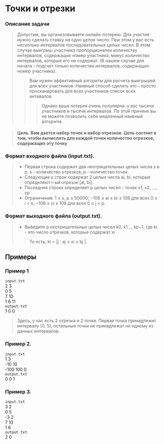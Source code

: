 # Точки и отрезки
### Описание задачи
> Допустим, вы организовываете онлайн-лотерею. 
> Для участия нужно сделать ставку на одно целое число. 
> При этом у вас есть несколько интервалов последовательных целых чисел. 
> В этом случае выигрыш участника пропорционален количеству интервалов, содержащих номер участника, минус количество интервалов, которые его не содержат. (В нашем случае для начала - подсчет только
количества интервалов, содержащих номер участника). 
>> Вам нужен эффективный
алгоритм для расчета выигрышей для всех участников. Наивный способ сделать
это - просто просканировать для всех участников список всех интевалов. 
> >>Однако ваша лотерея очень популярна: у вас тысячи участников и тысячи интервалов. По
этой причине вы не можете позволить себе медленный наивный алгоритм.

>#### Цель. Вам дается набор точек и набор отрезков. Цель состоит в том, чтобы вычислить для каждой точки количество отрезков, содержащих эту точку

### Формат входного файла (input.txt). 
> - Первая строка содержит два неотрицательных целых числа s и p. s - количество отрезков, p - количество
точек. 
> - Следующие s строк содержат 2 целых числа ai, bi, которые определяют i-ый отрезок [ai, bi]. 
> - Последняя строка определяет p целых чисел - точек
x1, x2, ..., xp. 
> - Ограничения: 1 ≤ s, p ≤ 50000; −108 ≤ ai ≤ bi ≤ 108 для
всех 0 ≤ i < s; −108 ≤ xi ≤ 108 для всех 0 ≤ j < p.

### Формат выходного файла (output.txt).
> - Выведите p неотрицательных целых чисел k0, k1..., kp−1, где ki - это число отрезков, которые содержат xi
>> То есть, ki = |j : aj ≤ xi ≤ bj |.

## Примеры
### Пример 1
`input.txt`  
2 3  
0 5  
7 10  
1 6 11  
`output.txt`  
1 0 0

> Здесь, у нас есть 2 отрезка и 2 точки. Первая точка принадлежит интервалу
> [0, 5], остальные точки не принадлежат ни одному из данных интервалов.

### Пример 2.
`input.txt`  
1 3  
-10 10  
-100 100 0  
`output.txt`  
0 0 1

### Пример 3.
`input.txt`  
3 2  
0 5  
-3 2  
7 10  
1 6  
`output.txt`  
2 0